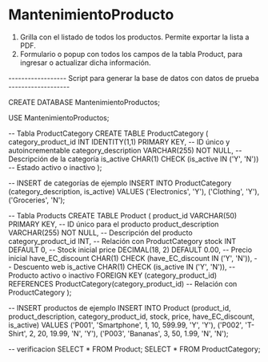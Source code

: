 # MantenimientoProducto

1. Grilla con el listado de todos los productos. Permite exportar la lista a PDF.
2. Formulario o popup con todos los campos de la tabla Product, para ingresar o actualizar dicha información.


------------------ Script para generar la base de datos con datos de prueba -------------------

CREATE DATABASE MantenimientoProductos;

USE MantenimientoProductos;

-- Tabla ProductCategory
CREATE TABLE ProductCategory (
    category_product_id INT IDENTITY(1,1) PRIMARY KEY, -- ID único y autoincrementable
    category_description VARCHAR(255) NOT NULL,       -- Descripción de la categoría
    is_active CHAR(1) CHECK (is_active IN ('Y', 'N'))   -- Estado activo o inactivo
);

-- INSERT de categorías de ejemplo
INSERT INTO ProductCategory (category_description, is_active)
VALUES ('Electronics', 'Y'),
       ('Clothing', 'Y'),
       ('Groceries', 'N');

-- Tabla Products
CREATE TABLE Product (
    product_id VARCHAR(50) PRIMARY KEY,              -- ID único para el producto
    product_description VARCHAR(255) NOT NULL,       -- Descripción del producto
    category_product_id INT,                          -- Relación con ProductCategory
    stock INT DEFAULT 0,                            -- Stock inicial
    price DECIMAL(18, 2) DEFAULT 0.00,              -- Precio inicial
    have_EC_discount CHAR(1) CHECK (have_EC_discount IN ('Y', 'N')), -- Descuento web
    is_active CHAR(1) CHECK (is_active IN ('Y', 'N')), -- Producto activo o inactivo
    FOREIGN KEY (category_product_id) REFERENCES ProductCategory(category_product_id) -- Relación con ProductCategory
);

-- INSERT productos de ejemplo
INSERT INTO Product (product_id, product_description, category_product_id, stock, price, have_EC_discount, is_active)
VALUES ('P001', 'Smartphone', 1, 10, 599.99, 'Y', 'Y'),
       ('P002', 'T-Shirt', 2, 20, 19.99, 'N', 'Y'),
       ('P003', 'Bananas', 3, 50, 1.99, 'N', 'N');

-- verificacion
SELECT * FROM Product;
SELECT * FROM ProductCategory;
